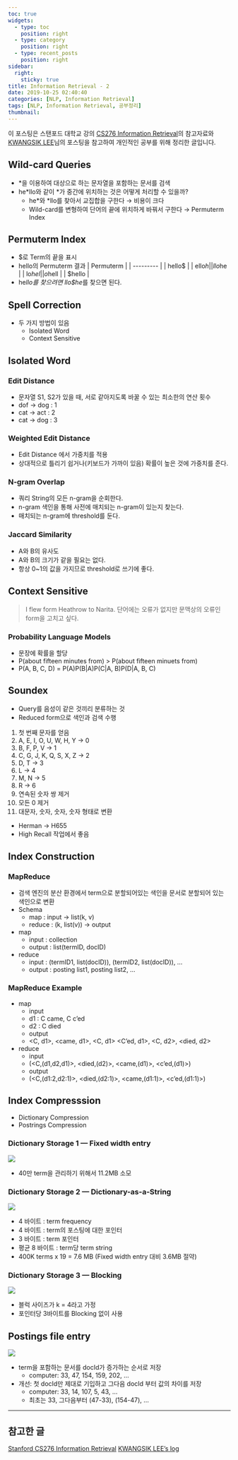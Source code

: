 ```yaml
---
toc: true
widgets:
  - type: toc
    position: right
  - type: category
    position: right
  - type: recent_posts
    position: right
sidebar:
  right:
    sticky: true
title: Information Retrieval - 2
date: 2019-10-25 02:40:40
categories: [NLP, Information Retrieval]
tags: [NLP, Information Retrieval, 공부정리]
thumbnail:
---
```


이 포스팅은 스탠포드 대학교 강의 [CS276 Information Retrieval](http://web.stanford.edu/class/cs276/)의 참고자료와 [KWANGSIK LEE](http://www.kwangsiklee.com/tag/cs276-information-retrieval/page/2/)님의 포스팅을 참고하여 개인적인 공부를 위해 정리한 글입니다.

<!-- more -->

## Wild-card Queries
- *을 이용하여 대상으로 하는 문자열을 포함하는 문서를 검색
- he*llo와 같이 *가 중간에 위치하는 것은 어떻게 처리할 수 있을까?
    - he*와 *llo를 찾아서 교집합을 구한다 → 비용이 크다
    - Wild-card를 변형하여 단어의 끝에 위치하게 바꿔서 구한다 → Permuterm Index

## Permuterm Index
- $로 Term의 끝을 표시
- hello의  Permuterm 결과
| Permuterm |
| --------- |
| hello$    |
| ello$h    |
| llo$he    |
| lo$hel    |
| o$hell    |
| $hello    |
- he*llo를 찾으려면 llo$he*를 찾으면 된다.

## Spell Correction
- 두 가지 방법이 있음
    - Isolated Word
    - Context Sensitive

## Isolated Word
### Edit Distance
- 문자열 S1, S2가 있을 때, 서로 같아지도록 바꿀 수 있는 최소한의 연산 횟수
- dof → dog : 1
- cat → act : 2
- cat → dog : 3

### Weighted Edit Distance
- Edit Distance 에서 가중치를 적용
- 상대적으로 틀리기 쉽거나(키보드가 가까이 있음) 확률이 높은 것에 가중치를 준다.

### N-gram Overlap
- 쿼리 String의 모든 n-gram을 순회한다.
- n-gram 색인을 통해 사전에 매치되는 n-gram이 있는지 찾는다.
- 매치되는 n-gram에 threshold를 둔다.

### Jaccard Similarity
- A와 B의 유사도
- A와 B의 크기가 같을 필요는 없다.
- 항상 0~1의 값을 가지므로 threshold로 쓰기에 좋다.

## Context Sensitive
> I flew form Heathrow to Narita.
단어에는 오류가 없지만 문맥상의 오류인 form을 고치고 싶다.

### Probability Language Models
- 문장에 확률을 할당
- P(about fifteen minutes from) > P(about fifteen minuets from)
- P(A, B, C, D) = P(A)P(B|A)P(C|A, B)P(D|A, B, C)

## Soundex
- Query를 음성이 같은 것끼리 분류하는 것
- Reduced form으로 색인과 검색 수행
1. 첫 번째 문자를 얻음
2. A, E, I, O, U, W, H, Y → 0
3. B, F, P, V → 1
4. C, G, J, K, Q, S, X, Z → 2
5. D, T → 3
6. L → 4
7. M, N → 5
8. R → 6
9. 연속된 숫자 쌍 제거
10. 모든 0 제거
11. 대문자, 숫자, 숫자, 숫자 형태로 변환
- Herman → H655
- High Recall 작업에서 좋음

## Index Construction
### MapReduce
- 검색 엔진의 분산 환경에서 term으로 분할되어있는 색인을 문서로 분할되어 있는 색인으로 변환
- Schema
    - map : input → list(k, v)
    - reduce : (k, list(v)) → output
- map
    - input : collection
    - output : list(termID, docID)
- reduce
    - input : (termID1, list(docID)), (termID2, list(docID)), …
    - output : posting list1, posting list2, …
    
### MapReduce Example
- map
    - input
    - d1 : C came, C c’ed
    - d2 : C died
    - output
    - <C, d1>, <came, d1>, <C, d1> <C’ed, d1>, <C, d2>, <died, d2>
- reduce
    - input
    - (<C,(d1,d2,d1)>, <died,(d2)>, <came,(d1)>, <c’ed,(d1)>)
    - output
    - (<C,(d1:2,d2:1)>, <died,(d2:1)>, <came,(d1:1)>, <c’ed,(d1:1)>)

## Index Compresssion
- Dictionary Compression
- Postrings Compression

### Dictionary Storage 1 — Fixed width entry
![](http://www.kwangsiklee.com/wp-content/uploads/2017/11/searchengine2_0500.png)
- 40만 term을 관리하기 위해서 11.2MB 소모

### Dictionary Storage 2 — Dictionary-as-a-String
![](http://www.kwangsiklee.com/wp-content/uploads/2017/11/searchengine2_0700.png)
- 4 바이트 : term frequency
- 4 바이트 : term의 포스팅에 대한 포인터
- 3 바이트 : term 포인터
- 평균 8 바이트 : term당 term string
- 400K terms x 19 = 7.6 MB (Fixed width entry 대비 3.6MB 절약)

### Dictionary Storage 3 — Blocking
![](http://www.kwangsiklee.com/wp-content/uploads/2017/11/searchengine2_0800-1.png)
- 블럭 사이즈가 k = 4라고 가정
- 포인터당 3바이트를 Blocking 없이 사용

## Postings file entry
![](http://www.kwangsiklee.com/wp-content/uploads/2017/11/searchengine2_0600.png)
- term을 포함하는 문서를 docId가 증가하는 순서로 저장
    - computer: 33, 47, 154, 159, 202, …
- 개선: 첫 docId만 제대로 기입하고 그다음 docId 부터 값의 차이를 저장
    - computer: 33, 14, 107, 5, 43, …
    - 최초는 33, 그다음부터 (47-33), (154-47), …

---

## 참고한 글
[Stanford CS276 Information Retrieval](http://web.stanford.edu/class/cs276/)
[KWANGSIK LEE’s log](http://www.kwangsiklee.com/tag/cs276-information-retrieval/page/3/)